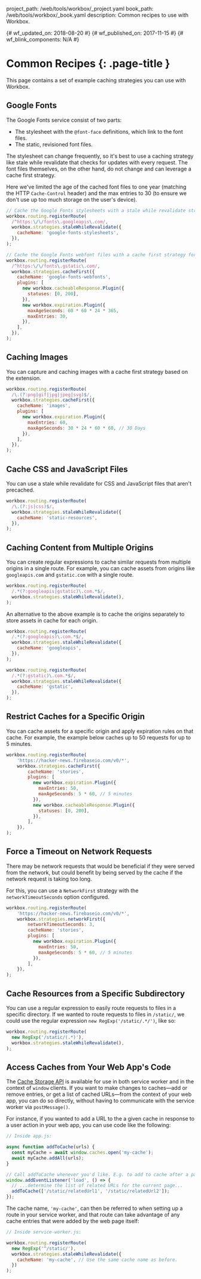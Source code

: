 project_path: /web/tools/workbox/_project.yaml
book_path: /web/tools/workbox/_book.yaml
description: Common recipes to use with Workbox.

{# wf_updated_on: 2018-08-20 #}
{# wf_published_on: 2017-11-15 #}
{# wf_blink_components: N/A #}

# Common Recipes {: .page-title }

This page contains a set of example caching strategies you can use with Workbox.

## Google Fonts

The Google Fonts service consist of two parts:

- The stylesheet with the `@font-face` definitions, which link to the font
  files.
- The static, revisioned font files.

The stylesheet can change frequently, so it's best to use a caching strategy
like stale while revalidate that checks for updates with every request. The font
files themselves, on the other hand, do not change and can leverage a cache
first strategy.

Here we've limited the age of the cached font files to one year (matching the
HTTP `Cache-Control` header) and the max entries to 30 (to ensure we don't use
up too much storage on the user's device).

```javascript
// Cache the Google Fonts stylesheets with a stale while revalidate strategy.
workbox.routing.registerRoute(
  /^https:\/\/fonts\.googleapis\.com/,
  workbox.strategies.staleWhileRevalidate({
    cacheName: 'google-fonts-stylesheets',
  }),
);

// Cache the Google Fonts webfont files with a cache first strategy for 1 year.
workbox.routing.registerRoute(
  /^https:\/\/fonts\.gstatic\.com/,
  workbox.strategies.cacheFirst({
    cacheName: 'google-fonts-webfonts',
    plugins: [
      new workbox.cacheableResponse.Plugin({
        statuses: [0, 200],
      }),
      new workbox.expiration.Plugin({
        maxAgeSeconds: 60 * 60 * 24 * 365,
        maxEntries: 30,
      }),
    ],
  }),
);
```

## Caching Images

You can capture and caching images with a cache first strategy based on
the extension.

```javascript
workbox.routing.registerRoute(
  /\.(?:png|gif|jpg|jpeg|svg)$/,
  workbox.strategies.cacheFirst({
    cacheName: 'images',
    plugins: [
      new workbox.expiration.Plugin({
        maxEntries: 60,
        maxAgeSeconds: 30 * 24 * 60 * 60, // 30 Days
      }),
    ],
  }),
);
```

## Cache CSS and JavaScript Files

You can use a stale while revalidate for CSS and JavaScript files that
aren't precached.

```javascript
workbox.routing.registerRoute(
  /\.(?:js|css)$/,
  workbox.strategies.staleWhileRevalidate({
    cacheName: 'static-resources',
  }),
);
```

## Caching Content from Multiple Origins

You can create regular expressions to cache similar requests from multiple
origins in a single route. For example, you can cache assets from origins
like `googleapis.com` and `gstatic.com` with a single route.

```javascript
workbox.routing.registerRoute(
  /.*(?:googleapis|gstatic)\.com.*$/,
  workbox.strategies.staleWhileRevalidate(),
);
```

An alternative to the above example is to cache the origins separately to
store assets in  cache for each origin.

```javascript
workbox.routing.registerRoute(
  /.*(?:googleapis)\.com.*$/,
  workbox.strategies.staleWhileRevalidate({
    cacheName: 'googleapis',
  }),
);

workbox.routing.registerRoute(
  /.*(?:gstatic)\.com.*$/,
  workbox.strategies.staleWhileRevalidate({
    cacheName: 'gstatic',
  }),
);
```

## Restrict Caches for a Specific Origin

You can cache assets for a specific origin and apply expiration rules on
that cache. For example, the example below caches up to 50 requests for
up to 5 minutes.

```javascript
workbox.routing.registerRoute(
    'https://hacker-news.firebaseio.com/v0/*',
    workbox.strategies.cacheFirst({
        cacheName: 'stories',
        plugins: [
          new workbox.expiration.Plugin({
            maxEntries: 50,
            maxAgeSeconds: 5 * 60, // 5 minutes
          }),
          new workbox.cacheableResponse.Plugin({
            statuses: [0, 200],
          }),
        ],
    }),
);
```

## Force a Timeout on Network Requests

There may be network requests that would be beneficial if they were served
from the network, but could benefit by being served by the cache if the
network request is taking too long.

For this, you can use a `NetworkFirst` strategy with the
`networkTimeoutSeconds` option configured.

```javascript
workbox.routing.registerRoute(
    'https://hacker-news.firebaseio.com/v0/*',
    workbox.strategies.networkFirst({
        networkTimeoutSeconds: 3,
        cacheName: 'stories',
        plugins: [
          new workbox.expiration.Plugin({
            maxEntries: 50,
            maxAgeSeconds: 5 * 60, // 5 minutes
          }),
        ],
    }),
);
```

## Cache Resources from a Specific Subdirectory

You can use a regular expression to easily route requests to files in a
specific directory. If we wanted to route requests to files in `/static/`,
we could use the regular expression `new RegExp('/static/.*/')`, like so:

```javascript
workbox.routing.registerRoute(
  new RegExp('/static/(.*)'),
  workbox.strategies.staleWhileRevalidate(),
);
```

## Access Caches from Your Web App's Code

The [Cache Storage
API](/web/fundamentals/instant-and-offline/web-storage/cache-api) is available
for use in both service worker and in the context of `window` clients. If you
want to make changes to caches—add or remove entries, or get a list of cached
URLs—from the context of your web app, you can do so directly, without having to
communicate with the service worker via `postMessage()`.

For instance, if you wanted to add a URL to the a given cache in response to a
user action in your web app, you can use code like the following:

```javascript
// Inside app.js:

async function addToCache(urls) {
  const myCache = await window.caches.open('my-cache');
  await myCache.addAll(urls);
}

// Call addToCache whenever you'd like. E.g. to add to cache after a page load:
window.addEventListener('load', () => {
  // ...determine the list of related URLs for the current page...
  addToCache(['/static/relatedUrl1', '/static/relatedUrl2']);
});
```

The cache name, `'my-cache'`, can then be referred to when setting up a route in
your service worker, and that route can take advantage of any cache entries
that were added by the web page itself:

```javascript
// Inside service-worker.js:

workbox.routing.registerRoute(
  new RegExp('^/static/'),
  workbox.strategies.staleWhileRevalidate({
    cacheName: 'my-cache', // Use the same cache name as before.
  })
);
```
